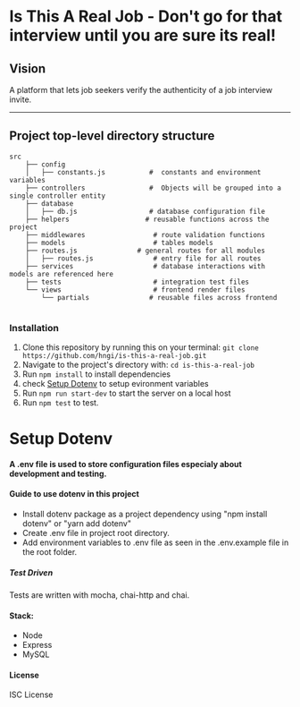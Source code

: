 # Is This A Real Job - Don't go for that interview until you are sure its real!

## Vision

A platform that lets job seekers verify the authenticity of a job interview invite.

---

## Project top-level directory structure

```    
src
    ├── config
    │   ├── constants.js           #  constants and environment variables
    ├── controllers                #  Objects will be grouped into a single controller entity
    ├── database
    │   ├── db.js                  # database configuration file
    ├── helpers                   # reusable functions across the project
    ├── middlewares                 # route validation functions
    ├── models                      # tables models
    ├── routes.js               # general routes for all modules
    │   ├── routes.js               # entry file for all routes
    ├── services                    # database interactions with models are referenced here
    ├── tests                       # integration test files
    └── views                       # frontend render files
        └── partials               # reusable files across frontend
    
  ```

 ### Installation
 
 1. Clone this repository by running this on your terminal: `git clone https://github.com/hngi/is-this-a-real-job.git`
 2. Navigate to the project's directory with: `cd is-this-a-real-job`
 3. Run `npm install` to install dependencies
 4. check [Setup Dotenv](#setup-dotenv) to setup evironment variables
 5. Run  `npm run start-dev` to start the server on a local host
 6. Run `npm test` to test.


# Setup Dotenv

#### A .env file is used to store configuration files especialy about development and testing.

#### Guide to use dotenv in this project

- Install dotenv package as a project dependency using "npm install dotenv" or "yarn add dotenv"
- Create .env file in project root directory.
- Add environment variables to .env file as seen in the .env.example file in the root folder.
 
##### Test Driven
Tests are written with mocha, chai-http and chai.

#### Stack:
* Node
* Express
* MySQL


#### License

ISC License

